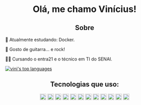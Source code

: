 <h1 align='center'>Olá, me chamo Vinícius!</h1>

<h2 align='center'> Sobre </h2>

<p>🌱 Atualmente estudando: Docker.</p>
<p>🎸 Gosto de guitarra... e rock!</p>
<p>👨‍💻 Cursando o entra21 e o técnico em TI do SENAI.</p>

  [![vini's top languages](https://github-readme-stats.vercel.app/api/top-langs/?username=viniciusleitempergher&theme=blue-green)](https://github.com/viniciusleitempergher/github-readme-stats)

<h2 align='center'>Tecnologias que uso:</h2>

<div align="center">
  <img height="20" src="https://img.shields.io/badge/HTML5-E34F26?style=for-the-badge&logo=html5&logoColor=white">
  <img height="20" src="https://img.shields.io/badge/CSS3-1572B6?style=for-the-badge&logo=css3&logoColor=white">
  <img height="20" src="https://img.shields.io/badge/JavaScript-F7DF1E?style=for-the-badge&logo=javascript&logoColor=black">
  <img height="20" src="https://img.shields.io/badge/TypeScript-007ACC?style=for-the-badge&logo=typescript&logoColor=white">
  <img height="20" src="https://img.shields.io/badge/Java-ED8B00?style=for-the-badge&logo=java&logoColor=white">
  <img height="20" src="https://img.shields.io/badge/MySQL-00000F?style=for-the-badge&logo=mysql&logoColor=white">
  <img height="20" src="https://img.shields.io/badge/PostgreSQL-316192?style=for-the-badge&logo=postgresql&logoColor=white">
  <img height="20" src="https://img.shields.io/badge/React_Native-20232A?style=for-the-badge&logo=react&logoColor=61DAFB">
  <img height="20" src="https://img.shields.io/badge/npm-CB3837?style=for-the-badge&logo=npm&logoColor=white">
  <img height="20" src="https://img.shields.io/badge/Yarn-2C8EBB?style=for-the-badge&logo=yarn&logoColor=white">
  <img height="20" src="https://img.shields.io/badge/React-20232A?style=for-the-badge&logo=react&logoColor=61DAFB">
  <img height="20" src="https://img.shields.io/badge/Git-F05032?style=for-the-badge&logo=git&logoColor=white">
</div>
